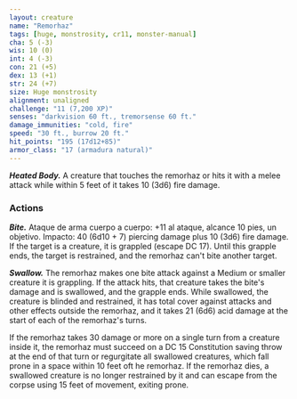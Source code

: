 ```yaml
---
layout: creature
name: "Remorhaz"
tags: [huge, monstrosity, cr11, monster-manual]
cha: 5 (-3)
wis: 10 (0)
int: 4 (-3)
con: 21 (+5)
dex: 13 (+1)
str: 24 (+7)
size: Huge monstrosity
alignment: unaligned
challenge: "11 (7,200 XP)"
senses: "darkvision 60 ft., tremorsense 60 ft."
damage_immunities: "cold, fire"
speed: "30 ft., burrow 20 ft."
hit_points: "195 (17d12+85)"
armor_class: "17 (armadura natural)"
---
```


***Heated Body.*** A creature that touches the remorhaz or hits it with a melee attack while within 5 feet of it takes 10 (3d6) fire damage.

### Actions

***Bite.*** Ataque de arma cuerpo a cuerpo: +11 al ataque, alcance 10 pies, un objetivo. Impacto: 40 (6d10 + 7) piercing damage plus 10 (3d6) fire damage. If the target is a creature, it is grappled (escape DC 17). Until this grapple ends, the target is restrained, and the remorhaz can't bite another target.

***Swallow.*** The remorhaz makes one bite attack against a Medium or smaller creature it is grappling. If the attack hits, that creature takes the bite's damage and is swallowed, and the grapple ends. While swallowed, the creature is blinded and restrained, it has total cover against attacks and other effects outside the remorhaz, and it takes 21 (6d6) acid damage at the start of each of the remorhaz's turns.

If the remorhaz takes 30 damage or more on a single turn from a creature inside it, the remorhaz must succeed on a DC 15 Constitution saving throw at the end of that turn or regurgitate all swallowed creatures, which fall prone in a space within 10 feet oft he remorhaz. If the remorhaz dies, a swallowed creature is no longer restrained by it and can escape from the corpse using 15 feet of movement, exiting prone.